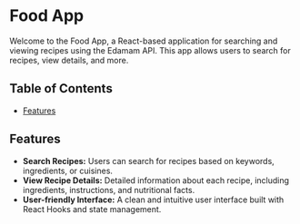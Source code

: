 # Food App

Welcome to the Food App, a React-based application for searching and viewing recipes using the Edamam API. This app allows users to search for recipes, view details, and more.

## Table of Contents

- [Features](#features)

## Features

- **Search Recipes:** Users can search for recipes based on keywords, ingredients, or cuisines.
- **View Recipe Details:** Detailed information about each recipe, including ingredients, instructions, and nutritional facts.
- **User-friendly Interface:** A clean and intuitive user interface built with React Hooks and state management.
